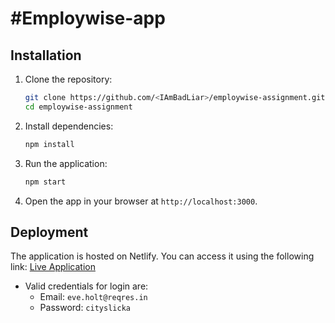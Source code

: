 # #Employwise-app





## Installation

1. Clone the repository:
   ```bash
   git clone https://github.com/<IAmBadLiar>/employwise-assignment.git
   cd employwise-assignment
   ```

2. Install dependencies:
   ```bash
   npm install
   ```

3. Run the application:
   ```bash
   npm start
   ```

4. Open the app in your browser at `http://localhost:3000`.

## Deployment

The application is hosted on Netlify. You can access it using the following link:
[Live Application](https://hilarious-peony-b33eee.netlify.app/)



- Valid credentials for login are:
  - Email: `eve.holt@reqres.in`
  - Password: `cityslicka`




